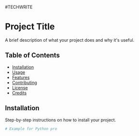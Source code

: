 #TECHWRITE
# Project Title

A brief description of what your project does and why it's useful.

## Table of Contents

- [Installation](#installation)
- [Usage](#usage)
- [Features](#features)
- [Contributing](#contributing)
- [License](#license)
- [Credits](#credits)

## Installation

Step-by-step instructions on how to install your project.

```bash
# Example for Python pro
